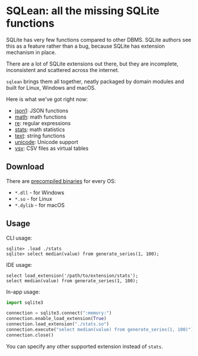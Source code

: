# SQLean: all the missing SQLite functions

SQLite has very few functions compared to other DBMS. SQLite authors see this as a feature rather than a bug, because SQLite has extension mechanism in place.

There are a lot of SQLite extensions out there, but they are incomplete, inconsistent and scattered across the internet.

`sqlean` brings them all together, neatly packaged by domain modules and built for Linux, Windows and macOS.

Here is what we've got right now:

-   [json1](docs/json1.md): JSON functions
-   [math](docs/math.md): math functions
-   [re](docs/re.md): regular expressions
-   [stats](docs/stats.md): math statistics
-   [text](docs/text.md): string functions
-   [unicode](docs/unicode.md): Unicode support
-   [vsv](docs/vsv.md): CSV files as virtual tables

## Download

There are [precompiled binaries](https://github.com/nalgeon/sqlean/releases/latest) for every OS:

-   `*.dll` - for Windows
-   `*.so` - for Linux
-   `*.dylib` - for macOS

## Usage

CLI usage:

```
sqlite> .load ./stats
sqlite> select median(value) from generate_series(1, 100);
```

IDE usage:

```
select load_extension('/path/to/extension/stats');
select median(value) from generate_series(1, 100);
```

In-app usage:

```python
import sqlite3

connection = sqlite3.connect(":memory:")
connection.enable_load_extension(True)
connection.load_extension("./stats.so")
connection.execute("select median(value) from generate_series(1, 100)")
connection.close()
```

You can specify any other supported extension instead of `stats`.

